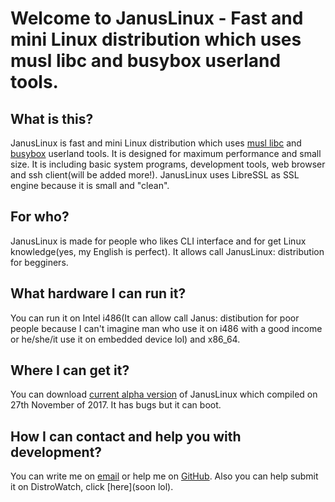 # Welcome to JanusLinux - Fast and mini Linux distribution which uses musl libc and busybox userland tools.

## What is this?

JanusLinux is fast and mini Linux distribution which uses [musl libc](http://www.musl-libc.org/) and [busybox](https://www.busybox.net/) userland tools. It is designed for maximum performance and small size. It is including basic system programs, development tools, web browser and ssh client(will be added more!). JanusLinux uses LibreSSL as SSL engine because it is small and "clean".

## For who?

JanusLinux is made for people who likes CLI interface and for get Linux knowledge(yes, my English is perfect). It allows call JanusLinux: distribution for begginers.

## What hardware I can run it?

You can run it on Intel i486(It can allow call Janus: distibution for poor people because I can't imagine man who use it on i486 with a good income or he/she/it use it on embedded device lol) and x86_64.

## Where I can get it?

You can download [current alpha version](https://github.com/protonesso/janus/releases/download/2017-11-27/JanusLinux-0.1-2017-11-27.iso) of JanusLinux which compiled on 27th November of 2017. It has bugs but it can boot.

## How I can contact and help you with development?

You can write me on [email](mailto:nagakamira@gmail.com) or help me on [GitHub](https://github.com/JanusLinux/janus). Also you can help submit it on DistroWatch, click [here](soon lol).
